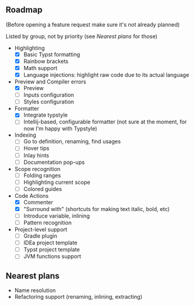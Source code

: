 
## Roadmap
(Before opening a feature request make sure it's not already planned)

Listed by group, not by priority (see _Nearest plans_ for those)

- Highlighting
    - [X] Basic Typst formatting
    - [X] Rainbow brackets
    - [X] Math support
    - [X] Language injections: highlight raw code due to its actual language
- Preview and Compiler errors
    - [X] Preview
    - [ ] Inputs configuration
    - [ ] Styles configuration
- Formatter
    - [X] Integrate typstyle
    - [ ] Intellij-based, configurable formatter (not sure at the moment, for now I'm happy with Typstyle)
- Indexing
    - [ ] Go to definition, renaming, find usages
    - [ ] Hover tips
    - [ ] Inlay hints
    - [ ] Documentation pop-ups
- Scope recognition
    - [ ] Folding ranges
    - [ ] Highlighting current scope
    - [ ] Colored guides
- Code Actions
    - [X] Commenter
    - [X] "Surround with" (shortcuts for making text italic, bold, etc)
    - [ ] Introduce variable, inlining
    - [ ] Pattern recognition
- Project-level support
    - [ ] Gradle plugin
    - [ ] IDEa project template
    - [ ] Typst project template
    - [ ] JVM functions support

## Nearest plans

- Name resolution
- Refactoring support (renaming, inlining, extracting)